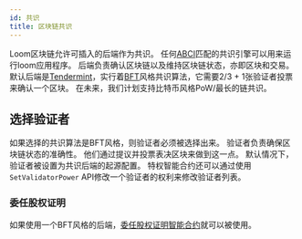 ```yaml
---
id: 共识
title: 区块链共识
---
```

Loom区块链允许可插入的后端作为共识。 任何[ABCI](https://github.com/tendermint/abci)匹配的共识引擎可以用来运行loom应用程序。 后端负责确认区块链以及维持区块链状态，亦即区块和交易。 默认后端是[Tendermint](https://tendermint.com/)，实行着[BFT](https://en.wikipedia.org/wiki/Byzantine_fault_tolerance)风格共识算法，它需要2/3 + 1张验证者投票来确认一个区块。 在未来，我们计划支持比特币风格PoW/最长的链共识。

## 选择验证者

如果选择的共识算法是BFT风格，则验证者必须被选择出来。 验证者负责确保区块链状态的准确性。 他们通过提议并投票表决区块来做到这一点。 默认情况下，验证者被设置为共识后端的起源配置。 特权智能合约还可以通过使用`SetValidatorPower` API修改一个验证者的权利来修改验证者列表。

### 委任股权证明

如果使用一个BFT风格的后端，[委任股权证明智能合约](delegated-proof-of-stake.html)就可以被使用。